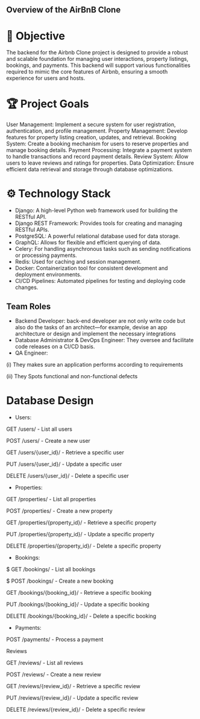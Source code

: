 ## Overview of the AirBnB Clone
# 🚀  Objective
The backend for the Airbnb Clone project is designed to provide a robust and scalable foundation for managing user interactions, property listings, bookings, and payments. This backend will support various functionalities required to mimic the core features of Airbnb, ensuring a smooth experience for users and hosts.

# 🏆  Project Goals
User Management: Implement a secure system for user registration, authentication, and profile management.
Property Management: Develop features for property listing creation, updates, and retrieval.
Booking System: Create a booking mechanism for users to reserve properties and manage booking details.
Payment Processing: Integrate a payment system to handle transactions and record payment details.
Review System: Allow users to leave reviews and ratings for properties.
Data Optimization: Ensure efficient data retrieval and storage through database optimizations.

# ⚙️  Technology Stack
- Django: A high-level Python web framework used for building the RESTful API.
- Django REST Framework: Provides tools for creating and managing RESTful APIs.
- PostgreSQL: A powerful relational database used for data storage.
- GraphQL: Allows for flexible and efficient querying of data.
- Celery: For handling asynchronous tasks such as sending notifications or processing payments.
- Redis: Used for caching and session management.
- Docker: Containerization tool for consistent development and deployment environments.
- CI/CD Pipelines: Automated pipelines for testing and deploying code changes.

## Team Roles
+ Backend Developer: back-end developer are not only write code but also do the tasks of an architect—for example, devise an app architecture or design and implement the necessary integrations
+ Database Administrator & DevOps Engineer: They oversee and facilitate code releases on a CI/CD basis.
+ QA Engineer:
  
(i) They makes sure an application performs according to requirements

(ii) They Spots functional and non-functional defects

# Database Design
+ Users:

GET /users/ - List all users

POST /users/ - Create a new user

GET /users/{user_id}/ - Retrieve a specific user

PUT /users/{user_id}/ - Update a specific user

DELETE /users/{user_id}/ - Delete a specific user

+ Properties:

GET /properties/ - List all properties

POST /properties/ - Create a new property

GET /properties/{property_id}/ - Retrieve a specific property

PUT /properties/{property_id}/ - Update a specific property

DELETE /properties/{property_id}/ - Delete a specific property

+ Bookings:

$ GET /bookings/ - List all bookings

$ POST /bookings/ - Create a new booking

GET /bookings/{booking_id}/ - Retrieve a specific booking

PUT /bookings/{booking_id}/ - Update a specific booking

DELETE /bookings/{booking_id}/ - Delete a specific booking

+ Payments:

POST /payments/ - Process a payment

Reviews

GET /reviews/ - List all reviews

POST /reviews/ - Create a new review

GET /reviews/{review_id}/ - Retrieve a specific review

PUT /reviews/{review_id}/ - Update a specific review

DELETE /reviews/{review_id}/ - Delete a specific review

